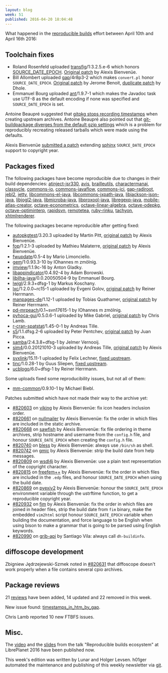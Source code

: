```yaml
---
layout: blog
week: 51
published: 2016-04-20 18:04:48
---
```


What happened in the [reproducible
builds](https://wiki.debian.org/ReproducibleBuilds) effort between April 10th and April 16th 2016:

Toolchain fixes
---------------

 * Roland Rosenfeld uploaded [transfig](https://tracker.debian.org/transfig)/1:3.2.5.e-6 which honors [SOURCE_DATE_EPOCH](https://wiki.debian.org/ReproducibleBuilds/TimestampsProposal). [Original patch](https://bugs.debian.org/819911) by Alexis Bienvenüe.
 * Bill Allombert uploaded [gap](https://tracker.debian.org/gap)/4r8p3-2 which makes `convert.pl` honor `SOURCE_DATE_EPOCH`. [Original patch](https://bugs.debian.org/819730) by Jerome Benoit, [duplicate patch](https://bugs.debian.org/820745) by Dhole.
 * Emmanuel Bourg uploaded [ant](https://tracker.debian.org/ant)/1.9.7-1 which makes the Javadoc task use UTF-8 as the default encoding if none was specified and `SOURCE_DATE_EPOCH` is set.

Antoine Beaupré suggested that [gitpkg stops recording timestamps](https://bugs.debian.org/820842) when creating upstream archives. Antoine Beaupré also pointed out that [git-buildpackage diverges from the default gzip settings](https://bugs.debian.org/820846) which is a problem for reproducibly recreating released tarballs which were made using the defaults.

Alexis Bienvenüe [submitted a patch](https://bugs.debian.org/820895) extending [sphinx](https://tracker.debian.org/sphinx) `SOURCE_DATE_EPOCH` support to copyright year.

Packages fixed
--------------

The following packages have become reproducible due to changes in their
build dependencies:
[atinject-jsr330](https://tracker.debian.org/atinject-jsr330),
[avis](https://tracker.debian.org/avis),
[brailleutils](https://tracker.debian.org/brailleutils),
[charactermanaj](https://tracker.debian.org/charactermanaj),
[classycle](https://tracker.debian.org/classycle),
[commons-io](https://tracker.debian.org/commons-io),
[commons-javaflow](https://tracker.debian.org/commons-javaflow),
[commons-jci](https://tracker.debian.org/commons-jci),
[gap-radiroot](https://tracker.debian.org/gap-radiroot),
[jebl2](https://tracker.debian.org/jebl2),
[jetty](https://tracker.debian.org/jetty),
[libcommons-el-java](https://tracker.debian.org/libcommons-el-java),
[libcommons-jxpath-java](https://tracker.debian.org/libcommons-jxpath-java),
[libjackson-json-java](https://tracker.debian.org/libjackson-json-java),
[libjogl2-java](https://tracker.debian.org/libjogl2-java),
[libmicroba-java](https://tracker.debian.org/libmicroba-java),
[libproxool-java](https://tracker.debian.org/libproxool-java),
[libregexp-java](https://tracker.debian.org/libregexp-java),
[mobile-atlas-creator](https://tracker.debian.org/mobile-atlas-creator),
[octave-econometrics](https://tracker.debian.org/octave-econometrics),
[octave-linear-algebra](https://tracker.debian.org/octave-linear-algebra),
[octave-odepkg](https://tracker.debian.org/octave-odepkg),
[octave-optiminterp](https://tracker.debian.org/octave-optiminterp),
[rapidsvn](https://tracker.debian.org/rapidsvn),
[remotetea](https://tracker.debian.org/remotetea),
[ruby-rinku](https://tracker.debian.org/ruby-rinku),
[tachyon](https://tracker.debian.org/tachyon),
[xhtmlrenderer](https://tracker.debian.org/xhtmlrenderer).

The following packages became reproducible after getting fixed:

 * [autopkgtest](https://tracker.debian.org/autopkgtest)/3.20.3 uploaded by Martin Pitt, [original patch](https://bugs.debian.org/820148) by Alexis Bienvenüe.
 * [fop](https://tracker.debian.org/fop)/1:2.1-3 uploaded by Mathieu Malaterre, [original patch](https://bugs.debian.org/820684) by Alexis Bienvenüe.
 * [fwupdate](https://tracker.debian.org/fwupdate)/0.5-4 by Mario Limonciello.
 * [gem](https://tracker.debian.org/gem)/1:0.93.3-10 by IOhannes m zmölnig.
 * [imview](https://tracker.debian.org/imview)/1.1.9c-16 by Anton Gladky.
 * [libappindicator](https://tracker.debian.org/libappindicator)/0.4.92-4 by Adam Borowski.
 * [libjlha-java](https://tracker.debian.org/libjlha-java)/0.0.20050504-9 by Emmanuel Bourg.
 * [lwjgl](https://tracker.debian.org/lwjgl)/2.9.3+dfsg-1 by Markus Koschany.
 * [lxc](https://tracker.debian.org/lxc)/1:2.0.0~rc15-1 uploaded by Evgeni Golov, [original patch](https://bugs.debian.org/807837) by Reiner Herrmann.
 * [manpages-de](https://tracker.debian.org/manpages-de)/1.12-1 uploaded by Tobias Quathamer, [original patch](https://bugs.debian.org/815192) by Reiner Herrmann.
 * [pd-mrpeach](https://tracker.debian.org/pd-mrpeach)/0.1~svn17615-1 by IOhannes m zmölnig.
 * [pyhoca-gui](https://tracker.debian.org/pyhoca-gui)/0.5.0.6-1 uploaded by Mike Gabriel, [original patch](https://bugs.debian.org/792668) by Chris Lamb.
 * [r-cran-spatstat](https://tracker.debian.org/r-cran-spatstat)/1.45-0-1 by Andreas Tille.
 * [s5](https://tracker.debian.org/s5)/1.1.dfsg.2-6 uploaded by Peter Pentchev, [original patch](https://bugs.debian.org/785583) by Juan Picca.
 * [samba](https://tracker.debian.org/samba)/2:4.3.8+dfsg-1 by Jelmer Vernooĳ.
 * [sim4](https://tracker.debian.org/sim4)/0.0.20121010-3 uploaded by Andreas Tille, [original patch](https://bugs.debian.org/820741) by Alexis Bienvenüe.
 * [svxlink](https://tracker.debian.org/svxlink)/15.11-1 uploaded by Felix Lechner, [fixed upstream](https://github.com/sm0svx/svxlink/commit/cc9f77fdf84267d61120e0305cb7445449a100fe).
 * [tinc](https://tracker.debian.org/tinc)/1.0.28-1 by Guus Sliepen, [fixed upstream](https://www.tinc-vpn.org/git/browse?p=tinc;a=commitdiff;h=1cba96d26413a953415487729f2062331ef2aa72).
 * [ucblogo](https://tracker.debian.org/ucblogo)/6.0+dfsg-1 by Reiner Herrmann.

Some uploads fixed some reproducibility issues, but not all of them:

 * [mm-common](https://tracker.debian.org/mm-common)/0.9.10-1 by Michael Biebl.

Patches submitted which have not made their way to the archive yet:

 * [#820603](https://bugs.debian.org/820603) on [viking](https://tracker.debian.org/viking) by Alexis Bienvenüe: fix icon headers inclusion order.
 * [#820661](https://bugs.debian.org/820661) on [nullmailer](https://tracker.debian.org/nullmailer) by Alexis Bienvenüe: fix the order in which files are included in the static archive.
 * [#820668](https://bugs.debian.org/820668) on [sawfish](https://tracker.debian.org/sawfish) by Alexis Bienvenüe: fix file ordering in theme archives, strip hostname and username from the `config.h` file, and honour `SOURCE_DATE_EPOCH` when creating the `config.h` file.
 * [#820740](https://bugs.debian.org/820740) on [bless](https://tracker.debian.org/bless) by Alexis Bienvenüe: always use `/bin/sh`  as shell.
 * [#820742](https://bugs.debian.org/820742) on [gmic](https://tracker.debian.org/gmic) by Alexis Bienvenüe: strip the build date from help messages.
 * [#820809](https://bugs.debian.org/820809) on [wsdl4j](https://tracker.debian.org/wsdl4j) by Alexis Bienvenüe: use a plain text representation of the copyright character.
 * [#820815](https://bugs.debian.org/820815) on [freefem++](https://tracker.debian.org/freefem++) by Alexis Bienvenüe: fix the order in which files are included in the `.edp` files, and honour `SOURCE_DATE_EPOCH` when using the build date.
 * [#820869](https://bugs.debian.org/820869) on [pyexiv2](https://tracker.debian.org/pyexiv2) by Alexis Bienvenüe: honour the `SOURCE_DATE_EPOCH` environment variable through the ustrftime function, to get a reproducible copyright year.
 * [#820932](https://bugs.debian.org/820932) on [fim](https://tracker.debian.org/fim) by Alexis Bienvenüe: fix the order in which files are joined in header files, strip the build date from `fim` binary, make the embedded `vim2html` script honour `SOURCE_DATE_EPOCH` variable when building the documentation, and force language to be English when using bison to make a grammar that is going to be parsed using English keywords.
 * [#820990](https://bugs.debian.org/820990) on [grib-api](https://tracker.debian.org/grib-api) by Santiago Vila: always call `dh-buildinfo`.

diffoscope development
----------------------
Zbigniew Jędrzejewski-Szmek noted in [#820631](https://bugs.debian.org/820631) that diffoscope doesn't work properly when a file contains several cpio archives.

Package reviews
---------------

21 [reviews](https://reproducible.debian.net/unstable/amd64/index_notes.html) have been added, 14 updated and 22 removed in this week.

New issue found: [timestamps_in_htm_by_gap](https://reproducible.debian.net/issues/unstable/timestamps_in_htm_by_gap_issue.html).

Chris Lamb reported 10 new FTBFS issues.


Misc.
-----
The [video](https://media.libreplanet.org/u/libreplanet/m/beyond-reproducible-builds/) and the [slides](https://wiki.debian.org/ReproducibleBuilds/About?action=AttachFile&do=view&target=2016-03-20-libreplanet.pdf) from the talk "Reproducible builds ecosystem" at LibrePlanet 2016 have been published now.

This week's edition was written by Lunar and Holger Levsen. h01ger automated the maintenance and publishing of this weekly newsletter via [git](https://anonscm.debian.org/cgit/reproducible/blog.git/tree/README).
